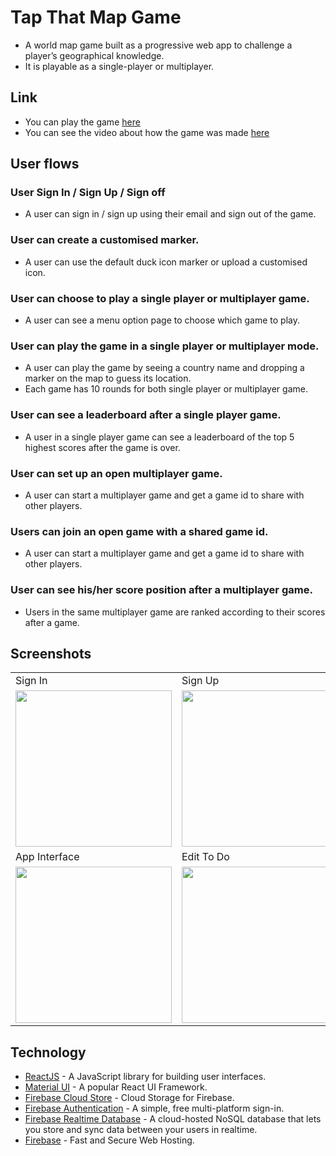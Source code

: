 # Tap That Map Game
* A world map game built as a progressive web app to challenge a player’s geographical knowledge. 
* It is playable as a single-player or multiplayer.

## Link
* You can play the game [here](https://tap-that-map.web.app/)
* You can see the video about how the game was made [here](https://youtu.be/SHpNU6mxjvs)

## User flows

### User Sign In / Sign Up / Sign off
* A user can sign in / sign up using their email and sign out of the game.

### User can create a customised marker.
* A user can use the default duck icon marker or upload a customised icon.

### User can choose to play a single player or multiplayer game.
* A user can see a menu option page to choose which game to play.

### User can play the game in a single player or multiplayer mode.
* A user can play the game by seeing a country name and dropping a marker on the map to guess its location.
* Each game has 10 rounds for both single player or multiplayer game.

### User can see a leaderboard after a single player game.
* A user in a single player game can see a leaderboard of the top 5 highest scores after the game is over.

### User can set up an open multiplayer game.
* A user can start a multiplayer game and get a game id to share with other players.

### Users can join an open game with a shared game id.
* A user can start a multiplayer game and get a game id to share with other players.

### User can see his/her score position after a multiplayer game.
* Users in the same multiplayer game are ranked according to their scores after a game. 

## Screenshots
<table>
  <tr>
    <td>Sign In </td>
     <td>Sign Up </td>
     <td>Sign Out </td>
  </tr>
  <tr>
    <td><img src="/public/images/user-stories/login.png" width=250></td>
    <td><img src="/public/images/user-stories/signup.png" width=250></td>
    <td><img src="/public/images/user-stories/logout.png" width=250></td>
  </tr>
    <tr>
    <td>App Interface </td>
     <td>Edit To Do </td>
     <td>Error Alert </td>
  </tr>
  <tr>
    <td><img src="/public/images/user-stories/app-interface.png" width=250></td>
    <td><img src="/public/images/user-stories/edit.png" width=250></td>
    <td><img src="/public/images/user-stories/error.png" width=250></td>
  </tr>
 </table>

## Technology

* [ReactJS](https://reactjs.org/) - A JavaScript library for building user interfaces.
* [Material UI](https://material-ui.com/) - A popular React UI Framework.
* [Firebase Cloud Store](https://firebase.google.com/products/storage) - Cloud Storage for Firebase.
* [Firebase Authentication](https://firebase.google.com/products/auth) - A simple, free multi-platform sign-in.
* [Firebase Realtime Database](https://firebase.google.com/products/realtime-database) - A cloud-hosted NoSQL database that lets you store and sync data between your users in realtime.
* [Firebase](https://firebase.google.com/products/hosting) - Fast and Secure Web Hosting.
